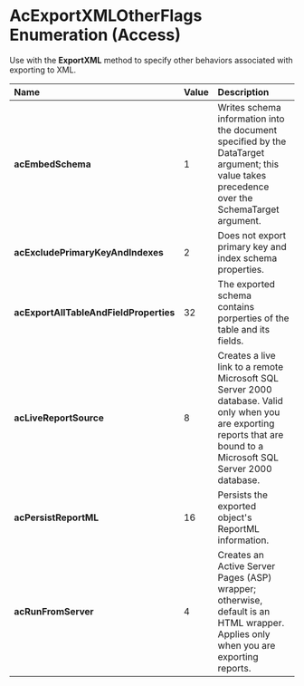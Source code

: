 
# AcExportXMLOtherFlags Enumeration (Access)

Use with the  **ExportXML** method to specify other behaviors associated with exporting to XML.



|**Name**|**Value**|**Description**|
|:-----|:-----|:-----|
|**acEmbedSchema**|1|Writes schema information into the document specified by the DataTarget argument; this value takes precedence over the SchemaTarget argument.|
|**acExcludePrimaryKeyAndIndexes**|2|Does not export primary key and index schema properties.|
|**acExportAllTableAndFieldProperties**|32|The exported schema contains porperties of the table and its fields.|
|**acLiveReportSource**|8|Creates a live link to a remote Microsoft SQL Server 2000 database. Valid only when you are exporting reports that are bound to a Microsoft SQL Server 2000 database.|
|**acPersistReportML**|16|Persists the exported object's ReportML information.|
|**acRunFromServer**|4|Creates an Active Server Pages (ASP) wrapper; otherwise, default is an HTML wrapper. Applies only when you are exporting reports.|
